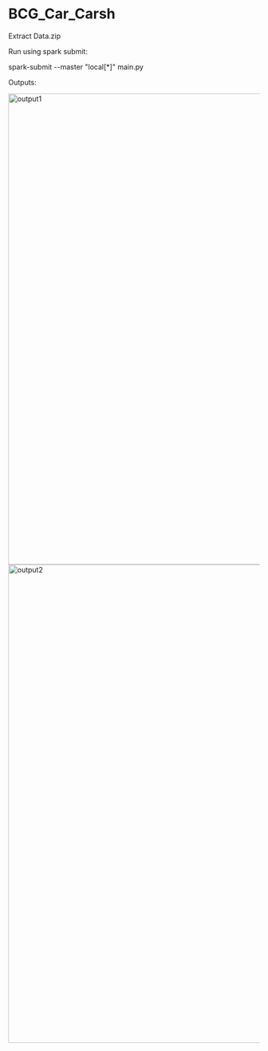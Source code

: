 # BCG_Car_Carsh

Extract Data.zip 

Run using spark submit:

spark-submit --master "local[*]" main.py

Outputs:

<img width="945" alt="output1" src="https://user-images.githubusercontent.com/32217507/221108461-1f5d313f-498e-4d57-9530-815dd3a37c08.PNG">
<img width="960" alt="output2" src="https://user-images.githubusercontent.com/32217507/221108477-57d88803-6792-45c6-9f4e-b49460576a53.PNG">
